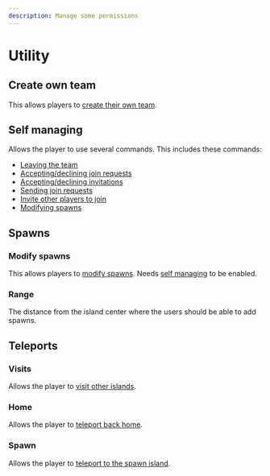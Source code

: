 ```yaml
---
description: Manage some permissions
---
```


# Utility
## Create own team
This allows players to [create their own team](../../user/user.md#create-an-own-island).

## Self managing
Allows the player to use several commands. This includes these commands:

- [Leaving the team](../admin.md#leaving-a-team)
- [Accepting/declining join requests](../../user/join-team.md#accepting-requests)
- [Accepting/declining invitations](../../user/invitations.md#accepting-invitations)
- [Sending join requests](../../user/join-team.md#sending-a-join-request)
- [Invite other players to join](../../user/invitations.md#inviting-users)
- [Modifying spawns](#modify-spawns)

## Spawns
### Modify spawns
This allows players to [modify spawns](../../user/user.md#modify-spawns). Needs [self managing](#self-managing) to be
enabled.

### Range
The distance from the island center where the users should be able to add spawns.

## Teleports
### Visits
Allows the player to [visit other islands](../../user/visiting.md).

### Home
Allows the player to [teleport back home](../../user/user.md#teleporting-back-to-home-island).

### Spawn
Allows the player to [teleport to the spawn island](../../user/user.md#teleporting-to-spawn-island).